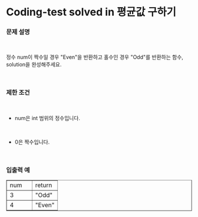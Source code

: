 # Coding-test solved in 평균값 구하기

<h3 id="%EB%AC%B-%EC%A-%-C%--%EC%--%A-%EB%AA%--" data-ke-size="size23"><b>문제 설명</b></h3>
<p data-ke-size="size16">&nbsp;</p>
<p data-ke-size="size16">정수 num이 짝수일 경우 "Even"을 반환하고 홀수인 경우 "Odd"를 반환하는 함수, solution을 완성해주세요.</p>
<p data-ke-size="size16">&nbsp;</p>
<h3 id="%EB%AC%B-%EC%A-%-C%--%EC%--%A-%EB%AA%--" data-ke-size="size23"><b>제한 조건</b></h3>
<p data-ke-size="size16">&nbsp;</p>
<ul style="list-style-type: disc;" data-ke-list-type="disc">
<li>num은 int 범위의 정수입니다.</li>
</ul>
<p data-ke-size="size16">&nbsp;</p>
<ul style="list-style-type: disc;" data-ke-list-type="disc">
<li>0은 짝수입니다.</li>
</ul>
<p data-ke-size="size16">&nbsp;</p>
<h3 id="%EB%AC%B-%EC%A-%-C%--%EC%--%A-%EB%AA%--" data-ke-size="size23"><b>입출력 예</b></h3>
<table style="border-collapse: collapse; width: 100%;" border="1" data-ke-align="alignLeft" data-ke-style="style12">
<tbody>
<tr>
<td style="width: 50%;">num</td>
<td style="width: 50%;">return</td>
</tr>
<tr>
<td style="width: 50%;">3</td>
<td style="width: 50%;">"Odd"</td>
</tr>
<tr>
<td style="width: 50%;">4</td>
<td style="width: 50%;">"Even"</td>
</tr>
</tbody>
</table>
